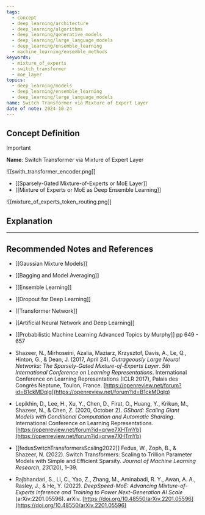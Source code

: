 ```yaml
---
tags:
  - concept
  - deep_learning/architecture
  - deep_learning/algorithms
  - deep_learning/generative_models
  - deep_learning/large_language_models
  - deep_learning/ensemble_learning
  - machine_learning/ensemble_methods
keywords:
  - mixture_of_experts
  - switch_transformer
  - moe_layer
topics:
  - deep_learning/models
  - deep_learning/ensemble_learning
  - deep_learning/large_language_models
name: Switch Transformer via Mixture of Expert Layer
date of note: 2024-10-24
---
```


## Concept Definition

>[!important]
>**Name**: Switch Transformer via Mixture of Expert Layer

![[swith_transformer_encoder.png]]

- [[Sparsely-Gated Mixture-of-Experts or MoE Layer]]
- [[Mixture of Experts or MoE as Deep Ensemble Learning]]

![[mixture_of_experts_token_routing.png]]


## Explanation





-----------
##  Recommended Notes and References


- [[Gaussian Mixture Models]]
- [[Bagging and Model Averaging]]
- [[Ensemble Learning]]
- [[Dropout for Deep Learning]]

- [[Transformer Network]]

- [[Artificial Neural Network and Deep Learning]]

- [[Probabilistic Machine Learning Advanced Topics by Murphy]] pp 649 - 657
- Shazeer, N., Mirhoseini, Azalia, Maziarz, Krzysztof, Davis, A., Le, Q., Hinton, G., & Dean, J. (2017, April 24). *Outrageously Large Neural Networks: The Sparsely-Gated Mixture-of-Experts Layer*. _5th International Conference on Learning Representations_. International Conference on Learning Representations (ICLR 2017), Palais des Congrès Neptune, Toulon, France. [https://openreview.net/forum?id=B1ckMDqlg](https://openreview.net/forum?id=B1ckMDqlg)
- Lepikhin, D., Lee, H., Xu, Y., Chen, D., Firat, O., Huang, Y., Krikun, M., Shazeer, N., & Chen, Z. (2020, October 2). _GShard: Scaling Giant Models with Conditional Computation and Automatic Sharding_. International Conference on Learning Representations. [https://openreview.net/forum?id=qrwe7XHTmYb](https://openreview.net/forum?id=qrwe7XHTmYb)
- [[fedusSwitchTransformersScaling2022]] Fedus, W., Zoph, B., & Shazeer, N. (2022). Switch Transformers: Scaling to Trillion Parameter Models with Simple and Efficient Sparsity. _Journal of Machine Learning Research_, _23_(120), 1–39.
- Rajbhandari, S., Li, C., Yao, Z., Zhang, M., Aminabadi, R. Y., Awan, A. A., Rasley, J., & He, Y. (2022). _DeepSpeed-MoE: Advancing Mixture-of-Experts Inference and Training to Power Next-Generation AI Scale_ (arXiv:2201.05596). arXiv. [https://doi.org/10.48550/arXiv.2201.05596](https://doi.org/10.48550/arXiv.2201.05596)
